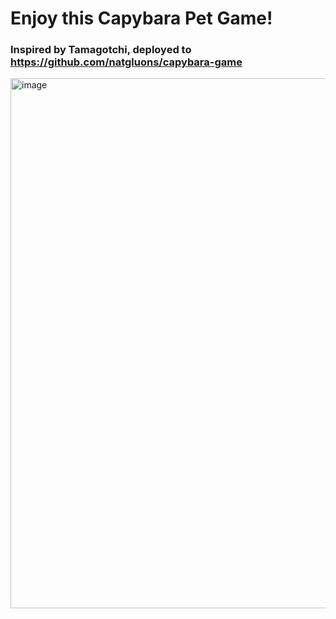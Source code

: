 # Enjoy this Capybara Pet Game!
### Inspired by Tamagotchi, deployed to https://github.com/natgluons/capybara-game

<img width="846" height="848" alt="image" src="https://github.com/user-attachments/assets/ec0c87de-927e-4861-a0b3-fbac9e9e791a" />

